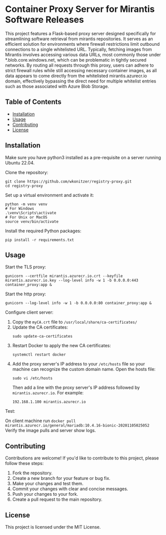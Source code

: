 # Container Proxy Server for Mirantis Software Releases

This project features a Flask-based proxy server designed specifically for streamlining software retrieval from mirantis repositories. It serves as an efficient solution for environments where firewall restrictions limit outbound connections to a single whitelisted URL. Typically, fetching images from Mirantis involves accessing various data URLs, most commonly those under \*.blob.core.windows.net, which can be problematic in tightly secured networks. By routing all requests through this proxy, users can adhere to strict firewall rules while still accessing necessary container images, as all data appears to come directly from the whitelisted mirantis.azurecr.io domain, effectively bypassing the direct need for multiple whitelist entries such as those associated with Azure Blob Storage.

## Table of Contents

- [Installation](#installation)
- [Usage](#usage)
- [Contributing](#contributing)
- [License](#license)

## Installation

Make sure you have python3 installed as a pre-requisite on a server running Ubuntu 22.04.

Clone the repository:
```shell
git clone https://github.com/wkonitzer/registry-proxy.git
cd registry-proxy
```

Set up a virtual environment and activate it:

```shell
python -m venv venv
# For Windows
.\venv\Scripts\activate
# For Unix or MacOS
source venv/bin/activate
```

Install the required Python packages:
```shell
pip install -r requirements.txt
```

## Usage

Start the TLS proxy:

```shell
gunicorn --certfile mirantis.azurecr.io.crt --keyfile mirantis.azurecr.io.key --log-level info -w 1 -b 0.0.0.0:443 container_proxy:app &
```

Start the http proxy:
```shell
gunicorn --log-level info -w 1 -b 0.0.0.0:80 container_proxy:app &
```

Configure client server:

1. Copy the `myCA.crt` file to `/usr/local/share/ca-certificates/`
2. Update the CA certificates:
    ```shell
    sudo update-ca-certificates
    ```
3. Restart Docker to apply the new CA certificates:
    ```shell
    systemctl restart docker
    ```
4. Add the proxy server's IP address to your `/etc/hosts` file so your machine can recognize the custom domain name. Open the hosts file:
    ```shell
    sudo vi /etc/hosts
    ```
   Then add a line with the proxy server's IP address followed by `mirantis.azurecr.io`. For example:
    ```text
    192.168.1.100 mirantis.azurecr.io
    ```

Test:

On client machine run `docker pull mirantis.azurecr.io/general/mariadb:10.4.16-bionic-20201105025052`
Verify the image pulls and server show logs.

## Contributing

Contributions are welcome! If you'd like to contribute to this project, please follow these steps:

1. Fork the repository.
2. Create a new branch for your feature or bug fix.
3. Make your changes and test them.
4. Commit your changes with clear and concise messages.
5. Push your changes to your fork.
6. Create a pull request to the main repository.

## License

This project is licensed under the MIT License.